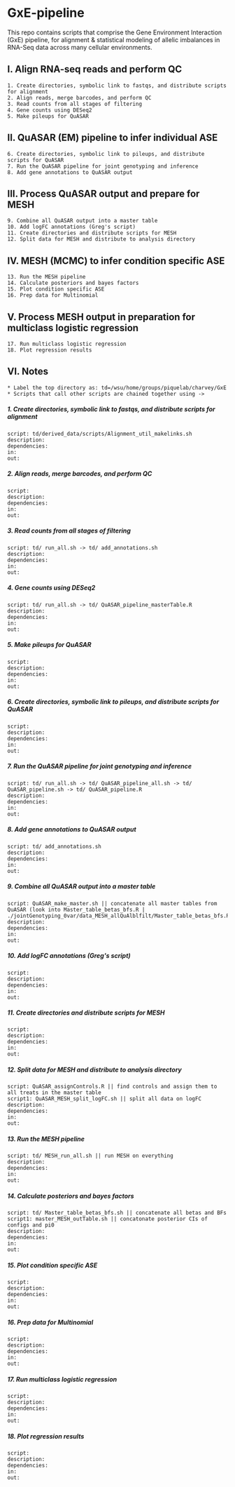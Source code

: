 # GxE-pipeline

This repo contains scripts that comprise the Gene Environment Interaction (GxE) pipeline, for alignment & statistical modeling of allelic imbalances in RNA-Seq data across many cellular environments.

## I. Align RNA-seq reads and perform QC
    1. Create directories, symbolic link to fastqs, and distribute scripts for alignment
    2. Align reads, merge barcodes, and perform QC
    3. Read counts from all stages of filtering
    4. Gene counts using DESeq2
    5. Make pileups for QuASAR
## II. QuASAR (EM) pipeline to infer individual ASE
    6. Create directories, symbolic link to pileups, and distribute scripts for QuASAR
    7. Run the QuASAR pipeline for joint genotyping and inference   
    8. Add gene annotations to QuASAR output
## III. Process QuASAR output and prepare for MESH 
    9. Combine all QuASAR output into a master table
    10. Add logFC annotations (Greg's script)
    11. Create directories and distribute scripts for MESH	
    12. Split data for MESH and distribute to analysis directory
## IV. MESH (MCMC) to infer condition specific ASE
    13. Run the MESH pipeline
    14. Calculate posteriors and bayes factors
    15. Plot condition specific ASE
    16. Prep data for Multinomial
## V. Process MESH output in preparation for multiclass logistic regression
    17. Run multiclass logistic regression
    18. Plot regression results
## VI. Notes
    * Label the top directory as: td=/wsu/home/groups/piquelab/charvey/GxE
    * Scripts that call other scripts are chained together using ->

##### 1. Create directories, symbolic link to fastqs, and distribute scripts for alignment
    script: td/derived_data/scripts/Alignment_util_makelinks.sh 
    description: 
    dependencies:
    in:
    out:

##### 2. Align reads, merge barcodes, and perform QC 
    script: 
    description: 
    dependencies:
    in:
    out:

##### 3. Read counts from all stages of filtering
    script: td/ run_all.sh -> td/ add_annotations.sh 
    description: 
    dependencies:
    in:
    out:

##### 4. Gene counts using DESeq2
    script: td/ run_all.sh -> td/ QuASAR_pipeline_masterTable.R
    description: 
    dependencies:
    in:
    out:

##### 5. Make pileups for QuASAR
    script: 
    description: 
    dependencies:
    in:
    out:

##### 6. Create directories, symbolic link to pileups, and distribute scripts for QuASAR
    script: 
    description: 
    dependencies:
    in:
    out:

##### 7. Run the QuASAR pipeline for joint genotyping and inference
    script: td/ run_all.sh -> td/ QuASAR_pipeline_all.sh -> td/ QuASAR_pipeline.sh -> td/ QuASAR_pipeline.R
    description: 
    dependencies:
    in:
    out:

##### 8. Add gene annotations to QuASAR output
    script: td/ add_annotations.sh 
    description: 
    dependencies:
    in:
    out:

##### 9. Combine all QuASAR output into a master table
    script: QuASAR_make_master.sh || concatenate all master tables from QuASAR (look into Master_table_betas_bfs.R | ./jointGenotyping_0var/data_MESH_allQuAlblfilt/Master_table_betas_bfs.R) 
    description: 
    dependencies:
    in:
    out:

##### 10. Add logFC annotations (Greg's script)
    script: 
    description: 
    dependencies:
    in:
    out:


##### 11. Create directories and distribute scripts for MESH
    script: 
    description: 
    dependencies:
    in:
    out:

##### 12. Split data for MESH and distribute to analysis directory
    script: QuASAR_assignControls.R || find controls and assign them to all treats in the master table
    script1: QuASAR_MESH_split_logFC.sh || split all data on logFC 
    description: 
    dependencies:
    in:
    out:

##### 13. Run the MESH pipeline
    script: td/ MESH_run_all.sh || run MESH on everything
    description: 
    dependencies:
    in:
    out:

##### 14. Calculate posteriors and bayes factors
    script: td/ Master_table_betas_bfs.sh || concatenate all betas and BFs 
    script1: master_MESH_outTable.sh || concatonate posterior CIs of configs and pi0
    description: 
    dependencies:
    in:
    out:

##### 15. Plot condition specific ASE
    script: 
    description: 
    dependencies:
    in:
    out:

##### 16. Prep data for Multinomial
    script: 
    description: 
    dependencies:
    in:
    out:

##### 17. Run multiclass logistic regression
    script: 
    description: 
    dependencies:
    in:
    out:

##### 18. Plot regression results 
    script: 
    description: 
    dependencies:
    in:
    out:


